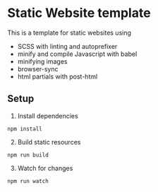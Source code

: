 # Static Website template

This is a template for static websites using

- SCSS with linting and autoprefixer
- minify and compile Javascript with babel
- minifying images
- browser-sync
- html partials with post-html

## Setup

1. Install dependencies
```
npm install
```

2. Build static resources
```
npm run build
```

3. Watch for changes
```
npm run watch
```